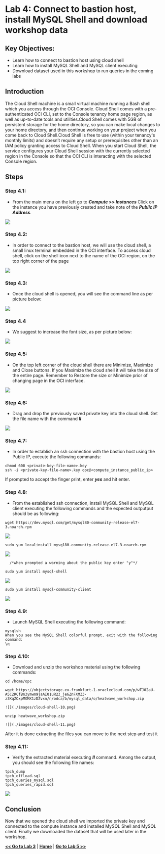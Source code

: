 # Lab 4: Connect to bastion host, install MySQL Shell and download workshop data

## Key Objectives:
- Learn how to connect to bastion host using cloud shell 
- Learn how to  install MySQL Shell and MySQL client executing
- Download dataset used in this workshop to run queries in the coming labs

## Introduction

The Cloud Shell machine is a small virtual machine running a Bash shell which you access through the OCI Console. Cloud Shell comes with a pre-authenticated OCI CLI, set to the Console tenancy home page region, as well as up-to-date tools and utilities.Cloud Shell comes with 5GB of persistent storage for the home directory, so you can make local changes to your home directory, and then continue working on your project when you come back to Cloud Shell.Cloud Shell is free to use (within your tenancy's monthly limits) and doesn’t require any setup or prerequisites other than an IAM policy granting access to Cloud Shell. When you start Cloud Shell, the service configures your Cloud Shell session with the currently selected region in the Console so that the OCI CLI is interacting with the selected Console region.


## Steps

### **Step 4.1:**
- From the main menu on the left go to _**Compute >> Instances**_
 Click on the instance you have previously created and take note of the _**Public IP Address**_.

![](./images/HW16_ci4.png)

### **Step 4.2:**
- In order to connect to the bastion host, we will use the cloud shell, a small linux terminal embedded in the OCI interface.
To access cloud shell, click on the shell icon next to the name of the OCI region, on the top right corner of the page

![](./images/cloud-shell-1.png)

### **Step 4.3:**
- Once the cloud shell is opened, you will see the command line as per picture below:
  
![](./images/cloud-shell-2.png)

### **Step 4.4**
- We suggest to increase the font size, as per picture below:
  
![](./images/cloud-shell-3.png)

### **Step 4.5:**
- On the top left corner of the cloud shell there are Minimize, Maximize and Close buttons. If you Maximize the cloud shell it will take the size of the entire page. Remember to Restore the size or Minimize prior of changing page in the OCI interface.

![](./images/cloud-shell-4.png)

### **Step 4.6:**
- Drag and drop the previously saved private key into the cloud shell. Get the file name with the command _**ll**_ 
  
![](./images/cloud-shell-5.png)

### **Step 4.7:**
- In order to establish an ssh connection with the bastion host using the Public IP, execute the following commands:
```
chmod 600 <private-key-file-name>.key
ssh -i <private-key-file-name>.key opc@<compute_instance_public_ip>
```

If prompted to accept the finger print, enter _**yes**_ and hit enter.

### **Step 4.8:**
- From the established ssh connection, install MySQL Shell and MySQL client executing the following commands and the expected outputput should be as following:
  
```
wget https://dev.mysql.com/get/mysql80-community-release-el7-3.noarch.rpm

```
![](./images/cloud-shell-6.png)
```
sudo yum localinstall mysql80-community-release-el7-3.noarch.rpm
```
![](./images/cloud-shell-7.png)

      /*when prompted a warning about the public key enter "y"*/

```
sudo yum install mysql-shell  
```
![](./images/cloud-shell-8.png)

```
sudo yum install mysql-community-client
```

![](./images/cloud-shell-9.png)



### **Step 4.9:**
- Launch MySQL Shell executing the following command:
```
mysqlsh
When you see the MySQL Shell colorful prompt, exit with the following command:
\q
```

### **Step 4.10:**
- Download and unzip the workshop material using the following commands:
```
cd /home/opc

wget https://objectstorage.eu-frankfurt-1.oraclecloud.com/p/wTJ02aU-A5C2RCfBn3ymwm9jaAI01uR23_je6ZnFXMZ3-z3KqZOxpMOMX1zDZvxn/n/odca/b/mysql_data/o/heatwave_workshop.zip

![](./images/cloud-shell-10.png)

unzip heatwave_workshop.zip

![](./images/cloud-shell-11.png)

```
After it is done extracting the files you can move to the next step and test it

### **Step 4.11:**
- Verify the extracted material executing _**ll**_ command.
Among the output, you should see the following file names:
```
tpch_dump
tpch_offload.sql
tpch_queries_mysql.sql
tpch_queries_rapid.sql
```
![](./images/cloud-shell-12.png)


## Conclusion

Now that we opened the cloud shell we imported the private key and connected to the compute instance and  installed MySQL Shell and MySQL client. Finally we downloaded the dataset that will be used later in the workshop. 


**[<< Go to Lab 3](Lab3.md)** | **[Home](Readme.md)** | **[Go to Lab 5 >>](Lab5.md)**

